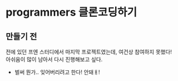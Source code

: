 # programmers 클론코딩하기

## 만들기 전

전에 있던 프엔 스터디에서 마지막 프로젝트였는데, 여건상 참여하지 못했다!  
아쉬움이 많이 남아서 다시 진행해보고 싶다.

- 벌써 뭔가.. 잊어버리려고 한다! 안돼ㅐ!
